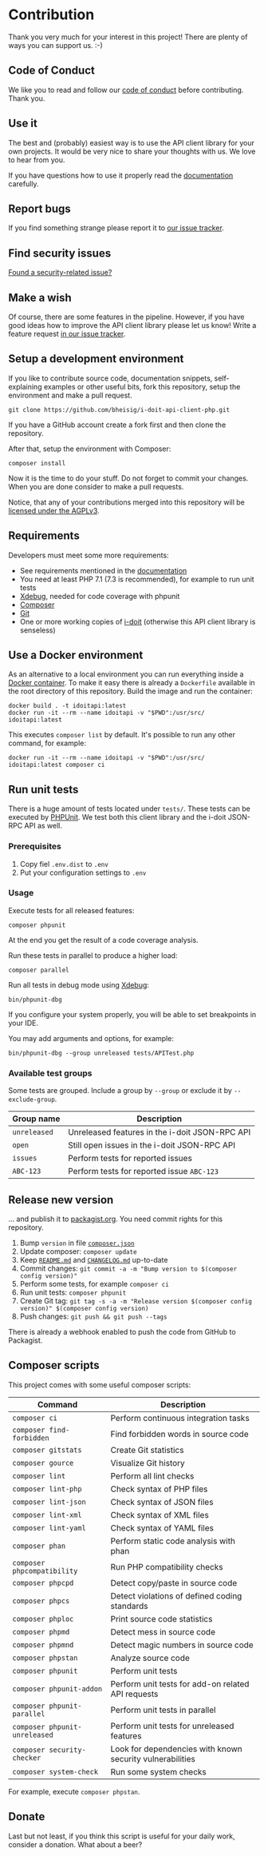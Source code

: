 # Contribution

Thank you very much for your interest in this project! There are plenty of ways you can support us. :-)

## Code of Conduct

We like you to read and follow our [code of conduct](CODE_OF_CONDUCT.md) before contributing. Thank you.

## Use it

The best and (probably) easiest way is to use the API client library for your own projects. It would be very nice to share your thoughts with us. We love to hear from you.

If you have questions how to use it properly read the [documentation](README.md) carefully.

## Report bugs

If you find something strange please report it to [our issue tracker](https://github.com/bheisig/i-doit-api-client-php/issues).

## Find security issues

[Found a security-related issue?](SECURITY.md)

## Make a wish

Of course, there are some features in the pipeline. However, if you have good ideas how to improve the API client library please let us know! Write a feature request [in our issue tracker](https://github.com/bheisig/i-doit-api-client-php/issues).

## Setup a development environment

If you like to contribute source code, documentation snippets, self-explaining examples or other useful bits, fork this repository, setup the environment and make a pull request.

~~~ {.bash}
git clone https://github.com/bheisig/i-doit-api-client-php.git
~~~

If you have a GitHub account create a fork first and then clone the repository.

After that, setup the environment with Composer:

~~~ {.bash}
composer install
~~~

Now it is the time to do your stuff. Do not forget to commit your changes. When you are done consider to make a pull requests.

Notice, that any of your contributions merged into this repository will be [licensed under the AGPLv3](LICENSE).

## Requirements

Developers must meet some more requirements:

-   See requirements mentioned in the [documentation](README.md)
-   You need at least PHP 7.1 (7.3 is recommended), for example to run unit tests
-   [Xdebug](https://xdebug.org/), needed for code coverage with phpunit
-   [Composer](https://getcomposer.org/)
-   [Git](https://git-scm.com/)
-   One or more working copies of [i-doit](https://i-doit.com/) (otherwise this API client library is senseless)

## Use a Docker environment

As an alternative to a local environment you can run everything inside a [Docker container](https://docker.com/). To make it easy there is already a `Dockerfile` available in the root directory of this repository. Build the image and run the container:

~~~ {.bash}
docker build . -t idoitapi:latest
docker run -it --rm --name idoitapi -v "$PWD":/usr/src/ idoitapi:latest
~~~

This executes `composer list` by default. It's possible to run any other command, for example:

~~~ {.bash}
docker run -it --rm --name idoitapi -v "$PWD":/usr/src/ idoitapi:latest composer ci
~~~

## Run unit tests

There is a huge amount of tests located under `tests/`. These tests can be executed by [PHPUnit](https://phpunit.de/). We test both this client library and the i-doit JSON-RPC API as well.

### Prerequisites

1.  Copy fiel `.env.dist` to `.env`
2.  Put your configuration settings to `.env`

### Usage

Execute tests for all released features:

~~~ {.bash}
composer phpunit
~~~

At the end you get the result of a code coverage analysis.

Run these tests in parallel to produce a higher load:

~~~ {.bash}
composer parallel
~~~

Run all tests in debug mode using [Xdebug](https://xdebug.org/):

~~~ {.bash}
bin/phpunit-dbg
~~~

If you configure your system properly, you will be able to set breakpoints in your IDE.

You may add arguments and options, for example:

~~~ {.bash}
bin/phpunit-dbg --group unreleased tests/APITest.php
~~~

### Available test groups

Some tests are grouped. Include a group by `--group` or exclude it by `--exclude-group`.

| Group name    | Description                                       |
| ------------- | ------------------------------------------------- |
| `unreleased`  | Unreleased features in the i-doit JSON-RPC API    |
| `open`        | Still open issues in the i-doit JSON-RPC API      |
| `issues`      | Perform tests for reported issues                 |
| `ABC-123`     | Perform tests for reported issue `ABC-123`        |

## Release new version

… and publish it to [packagist.org](https://packagist.org/packages/bheisig/idoitapi). You need commit rights for this repository.

1.  Bump `version` in file [`composer.json`](composer.json)
2.  Update composer: `composer update`
3.  Keep [`README.md`](README.md) and [`CHANGELOG.md`](CHANGELOG.md) up-to-date
4.  Commit changes: `git commit -a -m "Bump version to $(composer config version)"`
5.  Perform some tests, for example `composer ci`
6.  Run unit tests: `composer phpunit`
7.  Create Git tag: `git tag -s -a -m "Release version $(composer config version)" $(composer config version)`
8.  Push changes: `git push && git push --tags`

There is already a webhook enabled to push the code from GitHub to Packagist.

## Composer scripts

This project comes with some useful composer scripts:

| Command                       | Description                                               |
| ----------------------------- | --------------------------------------------------------- |
| `composer ci`                 | Perform continuous integration tasks                      |
| `composer find-forbidden`     | Find forbidden words in source code                       |
| `composer gitstats`           | Create Git statistics                                     |
| `composer gource`             | Visualize Git history                                     |
| `composer lint`               | Perform all lint checks                                   |
| `composer lint-php`           | Check syntax of PHP files                                 |
| `composer lint-json`          | Check syntax of JSON files                                |
| `composer lint-xml`           | Check syntax of XML files                                 |
| `composer lint-yaml`          | Check syntax of YAML files                                |
| `composer phan`               | Perform static code analysis with phan                    |
| `composer phpcompatibility`   | Run PHP compatibility checks                              |
| `composer phpcpd`             | Detect copy/paste in source code                          |
| `composer phpcs`              | Detect violations of defined coding standards             |
| `composer phploc`             | Print source code statistics                              |
| `composer phpmd`              | Detect mess in source code                                |
| `composer phpmnd`             | Detect magic numbers in source code                       |
| `composer phpstan`            | Analyze source code                                       |
| `composer phpunit`            | Perform unit tests                                        |
| `composer phpunit-addon`      | Perform unit tests for add-on related API requests        |
| `composer phpunit-parallel`   | Perform unit tests in parallel                            |
| `composer phpunit-unreleased` | Perform unit tests for unreleased features                |
| `composer security-checker`   | Look for dependencies with known security vulnerabilities |
| `composer system-check`       | Run some system checks                                    |

For example, execute `composer phpstan`.

## Donate

Last but not least, if you think this script is useful for your daily work, consider a donation. What about a beer?
